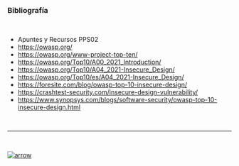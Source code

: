 
<br>  


### Bibliografía  

<br>  


- Apuntes y Recursos PPS02
- https://owasp.org/
- https://owasp.org/www-project-top-ten/ 
- https://owasp.org/Top10/A00_2021_Introduction/
- https://owasp.org/Top10/A04_2021-Insecure_Design/
- https://owasp.org/Top10/es/A04_2021-Insecure_Design/
- https://foresite.com/blog/owasp-top-10-insecure-design/
- https://crashtest-security.com/insecure-design-vulnerability/
- https://www.synopsys.com/blogs/software-security/owasp-top-10-insecure-design.html  
 
<br>  

--------- 

<br>  

[![arrow](/Documentos/Imágenes/ic_arrow_back_128_28226.png)](/README.md)
